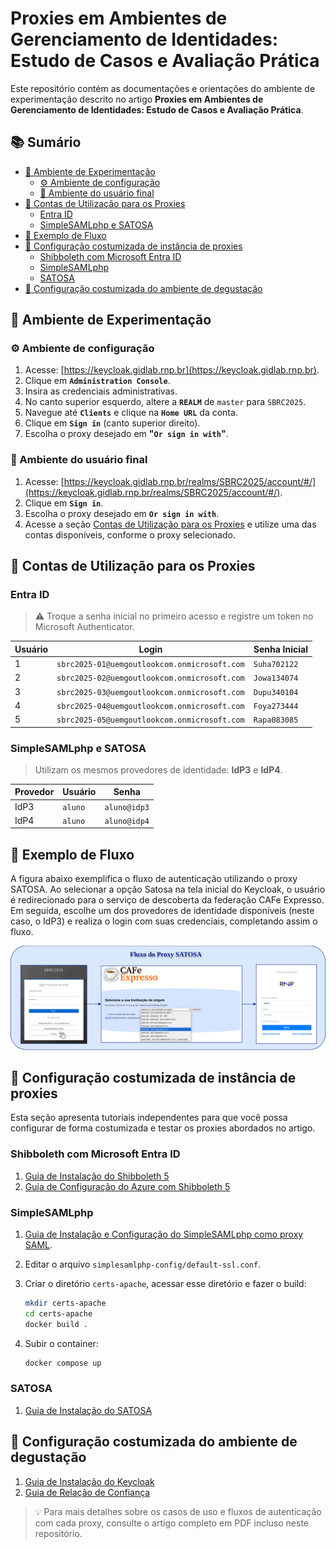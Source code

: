 <!-- omit in toc -->
# Proxies em Ambientes de Gerenciamento de Identidades: Estudo de Casos e Avaliação Prática

Este repositório contém as documentações e orientações do ambiente de experimentação descrito no artigo **Proxies em Ambientes de Gerenciamento de Identidades: Estudo de Casos e Avaliação Prática**.

<!-- omit in toc -->
## 📚 Sumário 

- [🎯 Ambiente de Experimentação](#-ambiente-de-experimentação)
  - [⚙️ Ambiente de configuração](#️-ambiente-de-configuração)
  - [👤 Ambiente do usuário final](#-ambiente-do-usuário-final)
- [🔐 Contas de Utilização para os Proxies](#-contas-de-utilização-para-os-proxies)
  - [Entra ID](#entra-id)
  - [SimpleSAMLphp e SATOSA](#simplesamlphp-e-satosa)
- [🔁 Exemplo de Fluxo](#-exemplo-de-fluxo)
- [🧩 Configuração costumizada de instância de proxies](#-configuração-costumizada-de-instância-de-proxies)
  - [Shibboleth com Microsoft Entra ID](#shibboleth-com-microsoft-entra-id)
  - [SimpleSAMLphp](#simplesamlphp)
  - [SATOSA](#satosa)
- [🧩 Configuração costumizada do ambiente de degustação](#-configuração-costumizada-do-ambiente-de-degustação)

 

## 🎯 Ambiente de Experimentação

### ⚙️ Ambiente de configuração

1. Acesse: [https://keycloak.gidlab.rnp.br](https://keycloak.gidlab.rnp.br).
2. Clique em **`Administration Console`**.
3. Insira as credenciais administrativas.
4. No canto superior esquerdo, altere a **`REALM`** de `master` para `SBRC2025`.
5. Navegue até **`Clients`** e clique na **`Home URL`** da conta.
6. Clique em **`Sign in`** (canto superior direito).
7. Escolha o proxy desejado em **"`Or sign in with`"**.


### 👤 Ambiente do usuário final

1. Acesse: [https://keycloak.gidlab.rnp.br/realms/SBRC2025/account/#/](https://keycloak.gidlab.rnp.br/realms/SBRC2025/account/#/).
2. Clique em **`Sign in`**.
3. Escolha o proxy desejado em **`Or sign in with`**.
4. Acesse a seção [Contas de Utilização para os Proxies](#4-contas-de-utiliza%C3%A7%C3%A3o-para-os-proxies-entra-id-simplesamlphp-e-satosa) e utilize uma das contas disponíveis, conforme o proxy selecionado.


## 🔐 Contas de Utilização para os Proxies

### Entra ID

> ⚠️ Troque a senha inicial no primeiro acesso e registre um token no Microsoft Authenticator.

| Usuário | Login                                        | Senha Inicial |
| ------- | -------------------------------------------- | ------------- |
| 1       | `sbrc2025-01@uemgoutlookcom.onmicrosoft.com` | `Suha702122`  |
| 2       | `sbrc2025-02@uemgoutlookcom.onmicrosoft.com` | `Jowa134074`  |
| 3       | `sbrc2025-03@uemgoutlookcom.onmicrosoft.com` | `Dupu340104`  |
| 4       | `sbrc2025-04@uemgoutlookcom.onmicrosoft.com` | `Foya273444`  |
| 5       | `sbrc2025-05@uemgoutlookcom.onmicrosoft.com` | `Rapa083085`  |

### SimpleSAMLphp e SATOSA

> Utilizam os mesmos provedores de identidade: **IdP3** e **IdP4**.

| Provedor | Usuário | Senha        |
| -------- | ------- | ------------ |
| IdP3     | `aluno` | `aluno@idp3` |
| IdP4     | `aluno` | `aluno@idp4` |


## 🔁 Exemplo de Fluxo

A figura abaixo exemplifica o fluxo de autenticação utilizando o proxy SATOSA. Ao selecionar a opção Satosa na tela inicial do Keycloak, o usuário é redirecionado para o serviço de descoberta da federação CAFe Expresso. Em seguida, escolhe um dos provedores de identidade disponíveis (neste caso, o IdP3) e realiza o login com suas credenciais, completando assim o fluxo.

<p align="center"><img src="./fluxo.png" alt="Fluxo" /></p>
 

## 🧩 Configuração costumizada de instância de proxies

Esta seção apresenta tutoriais independentes para que você possa configurar de forma costumizada e testar os proxies abordados no artigo.  

### Shibboleth com Microsoft Entra ID

1. [Guia de Instalação do Shibboleth 5](Guia_Instalação_Shibboleth_5.md)
2. [Guia de Configuração do Azure com Shibboleth 5](Guia_Configuração_do_Azure_com_Shibboleth_5.md)
 
### SimpleSAMLphp

1. [Guia de Instalação e Configuração do SimpleSAMLphp como proxy SAML](Guia_de_Instalação_e_Configuração_do_SimpleSAMLphp_como_proxy_SAML.md).
2. Editar o arquivo `simplesamlphp-config/default-ssl.conf`.
3. Criar o diretório `certs-apache`, acessar esse diretório e fazer o build:

    ```bash
    mkdir certs-apache
    cd certs-apache
    docker build .
    ```

4. Subir o container:

    ```bash
    docker compose up
    ``` 

### SATOSA

1. [Guia de Instalação do SATOSA](Guia_Instalação_Satosa.md)
 

## 🧩 Configuração costumizada do ambiente de degustação

1. [Guia de Instalação do Keycloak](Guia_Instalação_Keycloak.md)
2. [Guia de Relação de Confiança](Guia_Relação_de_Confiança.md)
 
> 💡 Para mais detalhes sobre os casos de uso e fluxos de autenticação com cada proxy, consulte o artigo completo em PDF incluso neste repositório.
